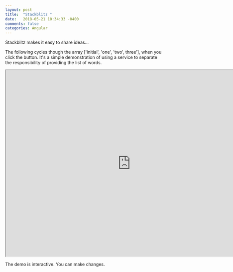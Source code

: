 ```yaml
---
layout: post
title:  "Stackblitz "
date:   2018-05-21 10:34:33 -0400 
comments: false
categories: Angular
---
```


Stackblitz makes it easy to share ideas...

The following cycles though the array ['initial', 'one', 'two', three'], when you click the button. It's
a simple demonstration of using a service to separate 
the responsibility of providing the list of words.

<iframe src="https://stackblitz.com/edit/angular-injectable?embed=1&file=src/app/data.service.ts" width="800" height="600"></iframe>

The demo is interactive. You can make changes.


<div id="fb-root"></div>
<script>(function(d, s, id) {
  var js, fjs = d.getElementsByTagName(s)[0];
  if (d.getElementById(id)) return;
  js = d.createElement(s); js.id = id;
  js.src = "//connect.facebook.net/en_US/sdk.js#xfbml=1&version=v2.8&appId=671657696349259";
  fjs.parentNode.insertBefore(js, fjs);
}(document, 'script', 'facebook-jssdk'));</script>


<!--  Enter text below, if you want -->


<div class="fb-comments"  data-numposts="5"></div>






